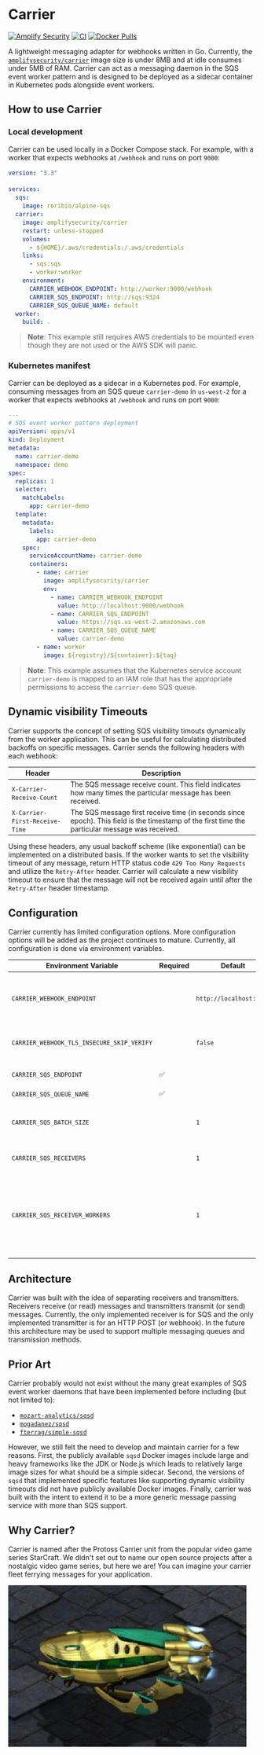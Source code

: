 # Carrier

[![Amplify Security](https://github.com/amplify-security/carrier/actions/workflows/amplify.yml/badge.svg?branch=main)](https://github.com/amplify-security/carrier/actions/workflows/amplify.yml)
[![CI](https://github.com/amplify-security/carrier/actions/workflows/ci.yml/badge.svg?branch=main)](https://github.com/amplify-security/carrier/actions/workflows/ci.yml)
[![Docker Pulls](https://img.shields.io/docker/pulls/amplifysecurity/carrier)](https://hub.docker.com/r/amplifysecurity/carrier)

A lightweight messaging adapter for webhooks written in Go. Currently, the 
[`amplifysecurity/carrier`](https://hub.docker.com/r/amplifysecurity/carrier) 
image size is under 8MB and at idle consumes under 5MB of RAM. Carrier can act as a messaging daemon in the
SQS event worker pattern and is designed to be deployed as a sidecar container in Kubernetes pods alongside
event workers.

## How to use Carrier

### Local development

Carrier can be used locally in a Docker Compose stack. For example, with a worker that expects webhooks
at `/webhook` and runs on port `9000`:

```yml
version: "3.3"

services:
  sqs:
    image: roribio/alpine-sqs
  carrier:
    image: amplifysecurity/carrier
    restart: unless-stopped
    volumes:
      - ${HOME}/.aws/credentials:/.aws/credentials
    links:
      - sqs:sqs
      - worker:worker
    environment:
      CARRIER_WEBHOOK_ENDPOINT: http://worker:9000/webhook
      CARRIER_SQS_ENDPOINT: http://sqs:9324
      CARRIER_SQS_QUEUE_NAME: default
  worker:
    build: .
```

> **Note**: This example still requires AWS credentials to be mounted even though they are not used or the AWS SDK will panic.

### Kubernetes manifest

Carrier can be deployed as a sidecar in a Kubernetes pod. For example, consuming messages from an SQS
queue `carrier-demo` in `us-west-2` for a worker that expects webhooks at `/webhook` and runs on port
`9000`:

```yml
---
# SQS event worker pattern deployment
apiVersion: apps/v1
kind: Deployment
metadata:
  name: carrier-demo
  namespace: demo
spec:
  replicas: 1
  selector:
    matchLabels:
      app: carrier-demo
  template:
    metadata:
      labels:
        app: carrier-demo
    spec:
      serviceAccountName: carrier-demo
      containers:
        - name: carrier
          image: amplifysecurity/carrier
          env:
            - name: CARRIER_WEBHOOK_ENDPOINT
              value: http://localhost:9000/webhook
            - name: CARRIER_SQS_ENDPOINT
              value: https://sqs.us-west-2.amazonaws.com
            - name: CARRIER_SQS_QUEUE_NAME
              value: carrier-demo
        - name: worker
          image: ${registry}/${container}:${tag}
```

> **Note**: This example assumes that the Kubernetes service account `carrier-demo` is mapped to an IAM role that has the appropriate permissions to access the `carrier-demo` SQS queue.

## Dynamic visibility Timeouts

Carrier supports the concept of setting SQS visibility timouts dynamically from the worker application.
This can be useful for calculating distributed backoffs on specific messages. Carrier sends the following
headers with each webhook:

| Header | Description |
| ------ | ----------- |
| `X-Carrier-Receive-Count` | The SQS message receive count. This field indicates how many times the particular message has been received. |
| `X-Carrier-First-Receive-Time` | The SQS message first receive time (in seconds since epoch). This field is the timestamp of the first time the particular message was received. |

Using these headers, any usual backoff scheme (like exponential) can be implemented on a distributed basis.
If the worker wants to set the visibility timeout of any message, return HTTP status code
`429 Too Many Requests` and utilize the `Retry-After` header. Carrier will calculate a new visibility
timeout to ensure that the message will not be received again until after the `Retry-After` header
timestamp.

## Configuration

Carrier currently has limited configuration options. More configuration options will be added as 
the project continues to mature. Currently, all configuration is done via environment variables.

| Environment Variable | Required | Default | Description |
| -------------------- | -------- | ------- | ----------- |
| `CARRIER_WEBHOOK_ENDPOINT` | | `http://localhost:9000` | The full path, including protocol, that webhooks will be sent to. For example, if your worker expects webhooks at `/v1/events`, `http://worker:8080/v1/events`. |
| `CARRIER_WEBHOOK_TLS_INSECURE_SKIP_VERIFY` | | `false` | When set to true, the webhook transmitter will not attempt to validate TLS for an `https` webhook endpoint. |
| `CARRIER_SQS_ENDPOINT` | :white_check_mark: | | The endpoint for the SQS service. Official AWS service endpoints can be found [here](https://docs.aws.amazon.com/general/latest/gr/sqs-service.html). |
| `CARRIER_SQS_QUEUE_NAME` | :white_check_mark: | | The SQS queue name. |
| `CARRIER_SQS_BATCH_SIZE` | | `1` | The batch size each SQS receiver will request from SQS. All webhooks are transmitted one message per HTTP request. |
| `CARRIER_SQS_RECEIVERS` | | `1` | The number of concurrent SQS receivers requesting messages from SQS. |
| `CARRIER_SQS_RECEIVER_WORKERS` | | `1` | The number of concurrent workers transmitting messages as webhooks for each receiver. A common pattern is to set the batch size and receiver workers to the same value, which will cause all messages in a batch to be transmitted in parallel HTTP requests. |

## Architecture

Carrier was built with the idea of separating receivers and transmitters. Receivers receive (or read)
messages and transmitters transmit (or send) messages. Currently, the only implemented receiver is 
for SQS and the only implemented transmitter is for an HTTP POST (or webhook). In the future this
architecture may be used to support multiple messaging queues and transmission methods.

## Prior Art

Carrier probably would not exist without the many great examples of SQS event worker daemons that
have been implemented before including (but not limited to):

- [`mozart-analytics/sqsd`](https://github.com/mozart-analytics/sqsd)
- [`mogadanez/sqsd`](https://github.com/mogadanez/sqsd)
- [`fterrag/simple-sqsd`](https://github.com/fterrag/simple-sqsd)

However, we still felt the need to develop and maintain carrier for a few reasons. First, the publicly
available `sqsd` Docker images include large and heavy frameworks like the JDK or Node.js which leads
to relatively large image sizes for what should be a simple sidecar. Second, the versions of `sqsd`
that implemented specific features like supporting dynamic visibility timeouts did not have publicly
available Docker images. Finally, carrier was built with the intent to extend it to be a more generic
message passing service with more than SQS support.

## Why Carrier?

Carrier is named after the Protoss Carrier unit from the popular video game series StarCraft. We didn't
set out to name our open source projects after a nostalgic video game series, but here we are! You can
imagine your carrier fleet ferrying messages for your application.

![Carrier](https://raw.githubusercontent.com/amplify-security/carrier/main/doc/carrier.jpg)
